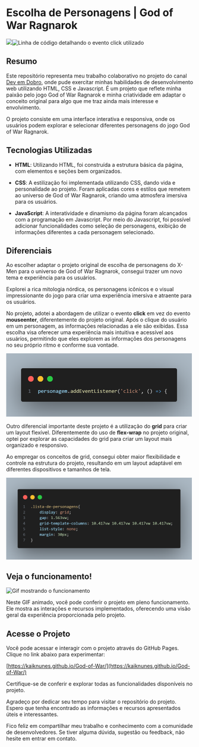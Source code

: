 # Escolha de Personagens | God of War Ragnarok

<img src="https://gangnft.com/wp-content/uploads/2021/09/378c0d547c12c3f2fc6d802e2ce76c66.gif" width="60"><img src="https://image.api.playstation.com/vulcan/ap/rnd/202207/1210/8dQVbhWlysHU7eAp7By7VXIA.png" alt="Linha de código detalhando o evento click utilizado" width="200">

## Resumo

Este repositório representa meu trabalho colaborativo no projeto do canal [Dev em Dobro](https://www.instagram.com/devemdobro/), onde pude exercitar minhas habilidades de desenvolvimento web utilizando HTML, CSS e Javascript. É um projeto que reflete minha paixão pelo jogo God of War Ragnarok e minha criatividade em adaptar o conceito original para algo que me traz ainda mais interesse e envolvimento.

O projeto consiste em uma interface interativa e responsiva, onde os usuários podem explorar e selecionar diferentes personagens do jogo God of War Ragnarok.

## Tecnologias Utilizadas

* __HTML__: Utilizando HTML, foi construída a estrutura básica da página, com elementos e seções bem organizados.

* __CSS__: A estilização foi implementada utilizando CSS, dando vida e personalidade ao projeto. Foram aplicadas cores e estilos que remetem ao universo de God of War Ragnarok, criando uma atmosfera imersiva para os usuários.

* __JavaScript__: A interatividade e dinamismo da página foram alcançados com a programação em Javascript. Por meio do Javascript, foi possível adicionar funcionalidades como seleção de personagens, exibição de informações diferentes a cada personagem selecionado.

## Diferenciais

Ao escolher adaptar o projeto original de escolha de personagens do X-Men para o universo de God of War Ragnarok, consegui trazer um novo tema e experiência para os usuários.

Explorei a rica mitologia nórdica, os personagens icônicos e o visual impressionante do jogo para criar uma experiência imersiva e atraente para os usuários.

No projeto, adotei a abordagem de utilizar o evento __click__ em vez do evento __mouseenter__, diferentemente do projeto original. Após o clique do usuário em um personagem, as informações relacionadas a ele são exibidas. Essa escolha visa oferecer uma experiência mais intuitiva e acessível aos usuários, permitindo que eles explorem as informações dos personagens no seu próprio ritmo e conforme sua vontade.

<img src="./src/private/click.png" alt="Linha de código detalhando o evento click utilizado" width="500">

Outro diferencial importante deste projeto é a utilização do __grid__ para criar um layout flexível. Diferentemente do uso de __flex-wrap__ no projeto original, optei por explorar as capacidades do grid para criar um layout mais organizado e responsivo.

Ao empregar os conceitos de grid, consegui obter maior flexibilidade e controle na estrutura do projeto, resultando em um layout adaptável em diferentes dispositivos e tamanhos de tela.

<img src="./src/private/grid.png" alt="Linha de código detalhando o uso do grid" width="500">

## Veja o funcionamento!

<img src="./src/private/gif.gif" alt="Gif mostrando o funcionamento" width="500">

Neste GIF animado, você pode conferir o projeto em pleno funcionamento. Ele mostra as interações e recursos implementados, oferecendo uma visão geral da experiência proporcionada pelo projeto.

## Acesse o Projeto

Você pode acessar e interagir com o projeto através do GitHub Pages. Clique no link abaixo para experimentar:

[https://kaiknunes.github.io/God-of-War/](https://kaiknunes.github.io/God-of-War/)

Certifique-se de conferir e explorar todas as funcionalidades disponíveis no projeto.

Agradeço por dedicar seu tempo para visitar o repositório do projeto. Espero que tenha encontrado as informações e recursos apresentados úteis e interessantes.

Fico feliz em compartilhar meu trabalho e conhecimento com a comunidade de desenvolvedores. Se tiver alguma dúvida, sugestão ou feedback, não hesite em entrar em contato.
